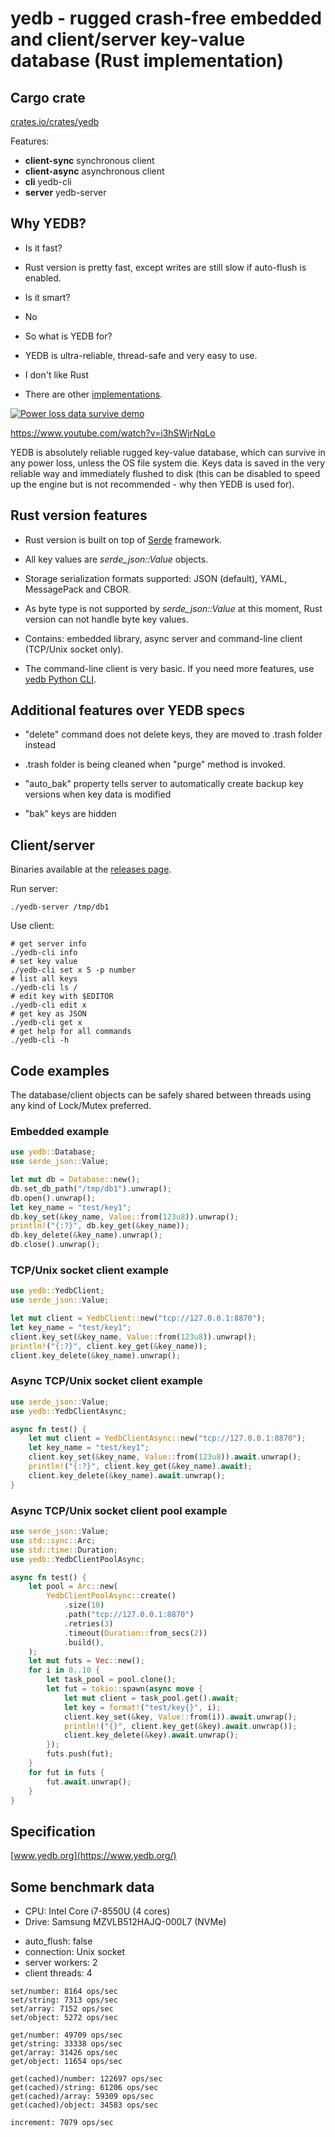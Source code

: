 # yedb - rugged crash-free embedded and client/server key-value database (Rust implementation)

## Cargo crate

[crates.io/crates/yedb](https://crates.io/crates/yedb)

Features:

- **client-sync** synchronous client
- **client-async** asynchronous client
- **cli** yedb-cli
- **server** yedb-server

## Why YEDB?

- Is it fast?
- Rust version is pretty fast, except writes are still slow if auto-flush is
  enabled.

- Is it smart?
- No

- So what is YEDB for?
- YEDB is ultra-reliable, thread-safe and very easy to use.

- I don't like Rust
- There are other [implementations](https://www.yedb.org).

[![Power loss data survive
demo](https://img.youtube.com/vi/i3hSWjrNqLo/0.jpg)](https://www.youtube.com/watch?v=i3hSWjrNqLo)

<https://www.youtube.com/watch?v=i3hSWjrNqLo>


YEDB is absolutely reliable rugged key-value database, which can survive in any
power loss, unless the OS file system die. Keys data is saved in the very
reliable way and immediately flushed to disk (this can be disabled to speed up
the engine but is not recommended - why then YEDB is used for).

## Rust version features

- Rust version is built on top of [Serde](https://serde.rs) framework.

- All key values are *serde_json::Value* objects.

- Storage serialization formats supported: JSON (default), YAML, MessagePack
  and CBOR.

- As byte type is not supported by *serde_json::Value* at this moment, Rust
  version can not handle byte key values.

- Contains: embedded library, async server and command-line client (TCP/Unix
  socket only).

- The command-line client is very basic. If you need more features, use [yedb
  Python CLI](https://github.com/alttch/yedb-py).

## Additional features over YEDB specs

- "delete" command does not delete keys, they are moved to .trash folder
  instead

- .trash folder is being cleaned when "purge" method is invoked.

- "auto\_bak" property tells server to automatically create backup key versions
  when key data is modified

- "bak" keys are hidden

## Client/server

Binaries available at the [releases
page](https://github.com/alttch/yedb-rs/releases).

Run server:

```shell
./yedb-server /tmp/db1
```

Use client:

```shell
# get server info
./yedb-cli info
# set key value
./yedb-cli set x 5 -p number
# list all keys
./yedb-cli ls /
# edit key with $EDITOR
./yedb-cli edit x
# get key as JSON
./yedb-cli get x
# get help for all commands
./yedb-cli -h
```

## Code examples

The database/client objects can be safely shared between threads using any kind
of Lock/Mutex preferred.

### Embedded example

```rust
use yedb::Database;
use serde_json::Value;

let mut db = Database::new();
db.set_db_path("/tmp/db1").unwrap();
db.open().unwrap();
let key_name = "test/key1";
db.key_set(&key_name, Value::from(123u8)).unwrap();
println!("{:?}", db.key_get(&key_name));
db.key_delete(&key_name).unwrap();
db.close().unwrap();
```

### TCP/Unix socket client example

```rust
use yedb::YedbClient;
use serde_json::Value;

let mut client = YedbClient::new("tcp://127.0.0.1:8870");
let key_name = "test/key1";
client.key_set(&key_name, Value::from(123u8)).unwrap();
println!("{:?}", client.key_get(&key_name));
client.key_delete(&key_name).unwrap();
```

### Async TCP/Unix socket client example

```rust
use serde_json::Value;
use yedb::YedbClientAsync;

async fn test() {
    let mut client = YedbClientAsync::new("tcp://127.0.0.1:8870");
    let key_name = "test/key1";
    client.key_set(&key_name, Value::from(123u8)).await.unwrap();
    println!("{:?}", client.key_get(&key_name).await);
    client.key_delete(&key_name).await.unwrap();
}
```

### Async TCP/Unix socket client pool example

```rust
use serde_json::Value;
use std::sync::Arc;
use std::time::Duration;
use yedb::YedbClientPoolAsync;

async fn test() {
    let pool = Arc::new(
        YedbClientPoolAsync::create()
            .size(10)
            .path("tcp://127.0.0.1:8870")
            .retries(3)
            .timeout(Duration::from_secs(2))
            .build(),
    );
    let mut futs = Vec::new();
    for i in 0..10 {
        let task_pool = pool.clone();
        let fut = tokio::spawn(async move {
            let mut client = task_pool.get().await;
            let key = format!("test/key{}", i);
            client.key_set(&key, Value::from(i)).await.unwrap();
            println!("{}", client.key_get(&key).await.unwrap());
            client.key_delete(&key).await.unwrap();
        });
        futs.push(fut);
    }
    for fut in futs {
        fut.await.unwrap();
    }
}
```

## Specification

[www.yedb.org](https://www.yedb.org/)

## Some benchmark data

* CPU: Intel Core i7-8550U (4 cores)
* Drive: Samsung MZVLB512HAJQ-000L7 (NVMe)

- auto\_flush: false
- connection: Unix socket
- server workers: 2
- client threads: 4

```shell
set/number: 8164 ops/sec
set/string: 7313 ops/sec
set/array: 7152 ops/sec
set/object: 5272 ops/sec

get/number: 49709 ops/sec
get/string: 33338 ops/sec
get/array: 31426 ops/sec
get/object: 11654 ops/sec

get(cached)/number: 122697 ops/sec
get(cached)/string: 61206 ops/sec
get(cached)/array: 59309 ops/sec
get(cached)/object: 34583 ops/sec

increment: 7079 ops/sec
```
